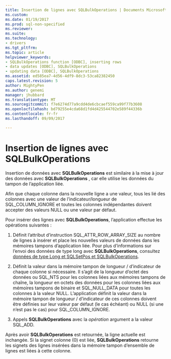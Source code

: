 ```yaml
---
title: Insertion de lignes avec SQLBulkOperations | Documents Microsoft
ms.custom: 
ms.date: 01/19/2017
ms.prod: sql-non-specified
ms.reviewer: 
ms.suite: 
ms.technology:
- drivers
ms.tgt_pltfrm: 
ms.topic: article
helpviewer_keywords:
- SQLBulkOperations function [ODBC], inserting rows
- data updates [ODBC], SQLBulkOperations
- updating data [ODBC], SQLBulkOperations
ms.assetid: ed585ea7-4d56-4df9-8dc3-53ca82382450
caps.latest.revision: 5
author: MightyPen
ms.author: genemi
manager: jhubbard
ms.translationtype: MT
ms.sourcegitcommit: f7e6274d77a9cdd4de6cbcaef559ca99f77b3608
ms.openlocfilehash: bd79255e4cda68d1fd4d425544702e589f44336b
ms.contentlocale: fr-fr
ms.lasthandoff: 09/09/2017

---
```

# <a name="inserting-rows-with-sqlbulkoperations"></a>Insertion de lignes avec SQLBulkOperations
Insertion de données avec **SQLBulkOperations** est similaire à la mise à jour des données avec **SQLBulkOperations** , car elle utilise les données du tampon de l’application liée.  
  
 Afin que chaque colonne dans la nouvelle ligne a une valeur, tous les lié des colonnes avec une valeur de l’indicateur/longueur de SQL_COLUMN_IGNORE et toutes les colonnes indépendantes doivent accepter des valeurs NULL ou une valeur par défaut.  
  
 Pour insérer des lignes avec **SQLBulkOperations**, l’application effectue les opérations suivantes :  
  
1.  Définit l’attribut d’instruction SQL_ATTR_ROW_ARRAY_SIZE au nombre de lignes à insérer et place les nouvelles valeurs de données dans les mémoires tampons d’application liée. Pour plus d’informations sur l’envoi des données de type long avec **SQLBulkOperations**, consultez [données de type Long et SQLSetPos et SQLBulkOperations](../../../odbc/reference/develop-app/long-data-and-sqlsetpos-and-sqlbulkoperations.md).  
  
2.  Définit la valeur dans la mémoire tampon de longueur / d’indicateur de chaque colonne si nécessaire. Il s’agit de la longueur d’octet des données ou SQL_NTS pour les colonnes liées aux mémoires tampons de chaîne, la longueur en octets des données pour les colonnes liées aux mémoires tampons de binaire et SQL_NULL_DATA pour toutes les colonnes à la valeur NULL. L’application définit la valeur dans la mémoire tampon de longueur / d’indicateur de ces colonnes doivent être définies sur leur valeur par défaut (le cas échéant) ou NULL (si une n’est pas le cas) pour SQL_COLUMN_IGNORE.  
  
3.  Appels **SQLBulkOperations** avec la *opération* argument a la valeur SQL_ADD.  
  
 Après avoir **SQLBulkOperations** est retournée, la ligne actuelle est inchangée. Si la signet colonne (0) est liée, **SQLBulkOperations** retourne les signets des lignes insérées dans la mémoire tampon d’ensemble de lignes est liées à cette colonne.

